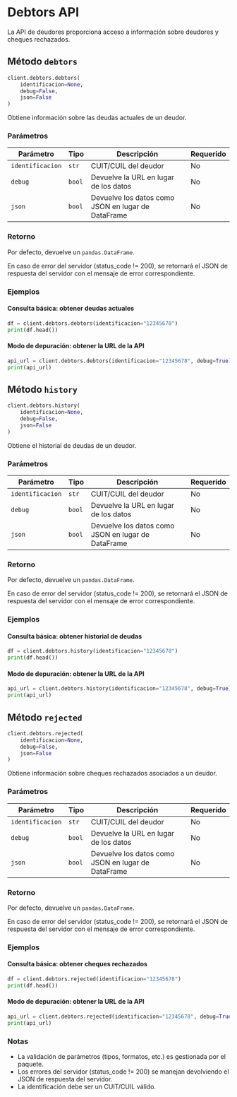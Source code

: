 # Debtors API

La API de deudores proporciona acceso a información sobre deudores y cheques rechazados.

## Método `debtors`

```python
client.debtors.debtors(
    identificacion=None,
    debug=False,
    json=False
)
```

Obtiene información sobre las deudas actuales de un deudor.

### Parámetros

| Parámetro | Tipo | Descripción | Requerido |
|-----------|------|-------------|-----------|
| `identificacion` | `str` | CUIT/CUIL del deudor | No |
| `debug` | `bool` | Devuelve la URL en lugar de los datos | No |
| `json` | `bool` | Devuelve los datos como JSON en lugar de DataFrame | No |

### Retorno

Por defecto, devuelve un `pandas.DataFrame`.

En caso de error del servidor (status_code != 200), se retornará el JSON de respuesta del servidor con el mensaje de error correspondiente.

### Ejemplos

#### Consulta básica: obtener deudas actuales

```python
df = client.debtors.debtors(identificacion="12345678")
print(df.head())
```

#### Modo de depuración: obtener la URL de la API

```python
api_url = client.debtors.debtors(identificacion="12345678", debug=True)
print(api_url)
```

## Método `history`

```python
client.debtors.history(
    identificacion=None,
    debug=False,
    json=False
)
```

Obtiene el historial de deudas de un deudor.

### Parámetros

| Parámetro | Tipo | Descripción | Requerido |
|-----------|------|-------------|-----------|
| `identificacion` | `str` | CUIT/CUIL del deudor | No |
| `debug` | `bool` | Devuelve la URL en lugar de los datos | No |
| `json` | `bool` | Devuelve los datos como JSON en lugar de DataFrame | No |

### Retorno

Por defecto, devuelve un `pandas.DataFrame`.

En caso de error del servidor (status_code != 200), se retornará el JSON de respuesta del servidor con el mensaje de error correspondiente.

### Ejemplos

#### Consulta básica: obtener historial de deudas

```python
df = client.debtors.history(identificacion="12345678")
print(df.head())
```

#### Modo de depuración: obtener la URL de la API

```python
api_url = client.debtors.history(identificacion="12345678", debug=True)
print(api_url)
```

## Método `rejected`

```python
client.debtors.rejected(
    identificacion=None,
    debug=False,
    json=False
)
```

Obtiene información sobre cheques rechazados asociados a un deudor.

### Parámetros

| Parámetro | Tipo | Descripción | Requerido |
|-----------|------|-------------|-----------|
| `identificacion` | `str` | CUIT/CUIL del deudor | No |
| `debug` | `bool` | Devuelve la URL en lugar de los datos | No |
| `json` | `bool` | Devuelve los datos como JSON en lugar de DataFrame | No |

### Retorno

Por defecto, devuelve un `pandas.DataFrame`.

En caso de error del servidor (status_code != 200), se retornará el JSON de respuesta del servidor con el mensaje de error correspondiente.

### Ejemplos

#### Consulta básica: obtener cheques rechazados

```python
df = client.debtors.rejected(identificacion="12345678")
print(df.head())
```

#### Modo de depuración: obtener la URL de la API

```python
api_url = client.debtors.rejected(identificacion="12345678", debug=True)
print(api_url)
```

### Notas

- La validación de parámetros (tipos, formatos, etc.) es gestionada por el paquete.
- Los errores del servidor (status_code != 200) se manejan devolviendo el JSON de respuesta del servidor.
- La identificación debe ser un CUIT/CUIL válido.
